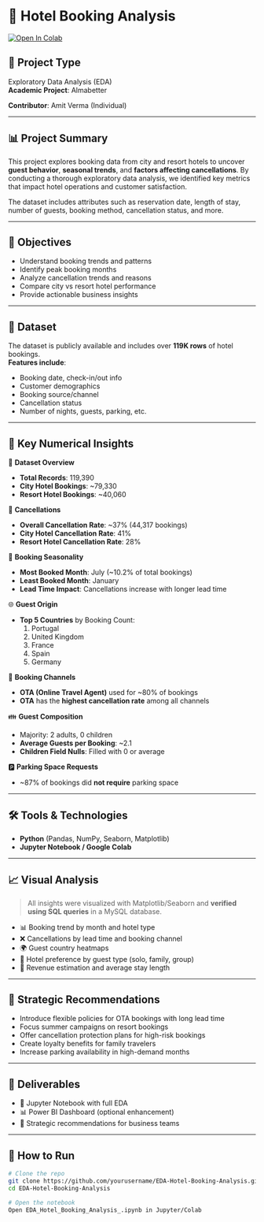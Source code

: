 # 🏨 Hotel Booking Analysis

[![Open In Colab](https://colab.research.google.com/assets/colab-badge.svg)](https://github.com/Amit-KVerma/EDA--Hotel-Booking-Analysis/blob/main/EDA_Hotel_Booking_Analysis_.ipynb)

## 📌 Project Type  
Exploratory Data Analysis (EDA)  
**Academic Project**: Almabetter

**Contributor**: Amit Verma (Individual)

---

## 📊 Project Summary

This project explores booking data from city and resort hotels to uncover **guest behavior**, **seasonal trends**, and **factors affecting cancellations**. By conducting a thorough exploratory data analysis, we identified key metrics that impact hotel operations and customer satisfaction.  

The dataset includes attributes such as reservation date, length of stay, number of guests, booking method, cancellation status, and more.

---

## 🧩 Objectives

- Understand booking trends and patterns  
- Identify peak booking months  
- Analyze cancellation trends and reasons  
- Compare city vs resort hotel performance  
- Provide actionable business insights  

---

## 📂 Dataset

The dataset is publicly available and includes over **119K rows** of hotel bookings.  
**Features include**:  
- Booking date, check-in/out info  
- Customer demographics  
- Booking source/channel  
- Cancellation status  
- Number of nights, guests, parking, etc.

---

## 🔢 Key Numerical Insights

📌 **Dataset Overview**  
- **Total Records**: 119,390  
- **City Hotel Bookings**: ~79,330  
- **Resort Hotel Bookings**: ~40,060  

🚫 **Cancellations**  
- **Overall Cancellation Rate**: ~37% (44,317 bookings)  
- **City Hotel Cancellation Rate**: 41%  
- **Resort Hotel Cancellation Rate**: 28%  

📆 **Booking Seasonality**  
- **Most Booked Month**: July (~10.2% of total bookings)  
- **Least Booked Month**: January  
- **Lead Time Impact**: Cancellations increase with longer lead time  

🌐 **Guest Origin**  
- **Top 5 Countries** by Booking Count:  
  1. Portugal  
  2. United Kingdom  
  3. France  
  4. Spain  
  5. Germany  

📲 **Booking Channels**  
- **OTA (Online Travel Agent)** used for ~80% of bookings  
- **OTA** has the **highest cancellation rate** among all channels  

👪 **Guest Composition**  
- Majority: 2 adults, 0 children  
- **Average Guests per Booking**: ~2.1  
- **Children Field Nulls**: Filled with 0 or average  

🅿️ **Parking Space Requests**  
- ~87% of bookings did **not require** parking space

---

## 🛠️ Tools & Technologies

- **Python** (Pandas, NumPy, Seaborn, Matplotlib)  
- **Jupyter Notebook / Google Colab**  

---

## 📈 Visual Analysis

> All insights were visualized with Matplotlib/Seaborn and **verified using SQL queries** in a MySQL database.

- 📊 Booking trend by month and hotel type  
- ❌ Cancellations by lead time and booking channel  
- 🌍 Guest country heatmaps  
- 🏨 Hotel preference by guest type (solo, family, group)  
- 🧾 Revenue estimation and average stay length  

---


## 🎯 Strategic Recommendations

- Introduce flexible policies for OTA bookings with long lead time  
- Focus summer campaigns on resort bookings  
- Offer cancellation protection plans for high-risk bookings  
- Create loyalty benefits for family travelers  
- Increase parking availability in high-demand months

---

## 📁 Deliverables

- 📒 Jupyter Notebook with full EDA  
- 📊 Power BI Dashboard (optional enhancement)   
- 🧠 Strategic recommendations for business teams

---

## 🚀 How to Run

```bash
# Clone the repo
git clone https://github.com/yourusername/EDA-Hotel-Booking-Analysis.git
cd EDA-Hotel-Booking-Analysis

# Open the notebook
Open EDA_Hotel_Booking_Analysis_.ipynb in Jupyter/Colab

